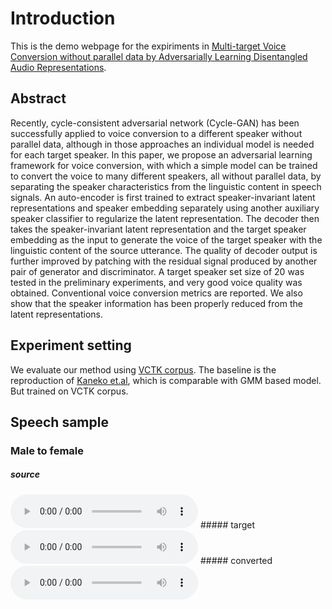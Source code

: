 # Introduction

This is the demo webpage for the expiriments in [Multi-target Voice Conversion without parallel data by Adversarially Learning Disentangled Audio Representations](https://arxiv.org/abs/1804.02812).

## Abstract 

Recently, cycle-consistent adversarial network (Cycle-GAN) has been successfully applied to voice conversion to a different speaker without parallel data, although in those approaches an individual model is needed for each target speaker. In this paper, we propose an adversarial learning framework for voice conversion, with which a simple model can be trained to convert the voice to many different speakers, all without parallel data, by separating the speaker characteristics from the linguistic content in speech signals. An auto-encoder is first trained to extract speaker-invariant latent representations and speaker embedding separately using another auxiliary speaker classifier to regularize the latent representation. The decoder then takes the speaker-invariant latent representation and the target speaker embedding as the input to generate the voice of the target speaker with the linguistic content of the source utterance. The quality of decoder output is further improved by patching with the residual signal produced by another pair of generator and discriminator. A target speaker set size of 20 was tested in the preliminary experiments, and very good voice quality was obtained. Conventional voice conversion metrics are reported. We also show that the speaker information has been properly reduced from the latent representations. 

## Experiment setting 

We evaluate our method using [VCTK corpus](http://homepages.inf.ed.ac.uk/jyamagis/page3/page58/page58.html).
The baseline is the reproduction of [Kaneko et.al](https://arxiv.org/abs/1711.11293), which is comparable with GMM based model. But trained on VCTK corpus.

## Speech sample

### Male to female
##### source 
<audio controls="controls">
<source type="audio/wav" src="res/src/p226_337.wav"></source>
</audio>
##### target 
<audio controls="controls">
<source type="audio/wav" src="res/tar/p225_331.wav"></source>
</audio>
##### converted 
<audio controls="controls">
<source type="audio/wav" src="res/con/226_337.wav"></source>
##### stage 1 alone
<audio controls="controls">
<source type="audio/wav" src="res/con/226_337_stage1.wav"></source>
</audio>
### Female to female
##### source 
<audio controls="controls">
<source type="audio/wav" src="res/src/p225_366.wav"></source>
</audio>
##### target 
<audio controls="controls">
<source type="audio/wav" src="res/tar/p228_001.wav"></source>
</audio>
##### converted 
<audio controls="controls">
<source type="audio/wav" src="res/con/225_228_366.wav"></source>
</audio>
##### stage 1 alone 
<audio controls="controls">
<source type="audio/wav" src="res/con/225_228_366_stage1.wav"></source>
</audio>

### Female to male
##### source 
<audio controls="controls">
<source type="audio/wav" src="res/src/p225_331.wav"></source>
</audio>
##### target 
<audio controls="controls">
<source type="audio/wav" src="res/tar/p226_337.wav"></source>
</audio>
##### converted 
<audio controls="controls">
<source type="audio/wav" src="res/con/225_331.wav"></source>
</audio>
##### source 
<audio controls="controls">
<source type="audio/wav" src="res/src/p228_369.wav"></source>
</audio>
##### target 
<audio controls="controls">
<source type="audio/wav" src="res/tar/p227_365.wav"></source>
</audio>
##### converted 
<audio controls="controls">
<source type="audio/wav" src="res/con/228_227_369.wav"></source>
</audio>

### For fun
##### source 
<audio controls="controls">
<source type="audio/mp3" src="res/src/welcome_en3.mp3"></source>
</audio>
##### target 
<audio controls="controls">
<source type="audio/wav" src="res/tar/p228_001.wav"></source>
</audio>
##### converted 
<audio controls="controls">
<source type="audio/wav" src="res/con/welcome_en1.mp3.wav.npy.wav"></source>
</audio>
##### source 
<audio controls="controls">
<source type="audio/mp3" src="res/src/welcome_ch3.mp3"></source>
</audio>
##### target 
<audio controls="controls">
<source type="audio/wav" src="res/tar/p228_001.wav"></source>
</audio>
##### converted 
<audio controls="controls">
<source type="audio/wav" src="res/con/welcome_ch1.mp3.wav.npy.wav"></source>
</audio>
##### source 
<audio controls="controls">
<source type="audio/mp3" src="res/src/phd_ch1.mp3"></source>
</audio>
##### target 
<audio controls="controls">
<source type="audio/wav" src="res/tar/p228_001.wav"></source>
</audio>
##### converted 
<audio controls="controls">
<source type="audio/wav" src="res/con/phd_ch1.mp3.wav.npy.wav"></source>
</audio>
##### source 
<audio controls="controls">
<source type="audio/wav" src="res/src/phd_en3.mp3.wav"></source>
</audio>
##### target 
<audio controls="controls">
<source type="audio/wav" src="res/tar/p228_001.wav"></source>
</audio>
##### converted 
<audio controls="controls">
<source type="audio/wav" src="res/con/phd_en2.mp3.wav.npy.wav"></source>
</audio>
